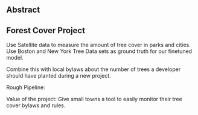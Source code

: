 ## Abstract

## Forest Cover Project

Use Satellite data to measure the amount of tree cover in parks and cities. Use Boston and New York Tree Data sets as ground truth for our finetuned model. 

Combine this with local bylaws about the number of trees a developer should have planted during a new project. 

Rough Pipeline:


Value of the project: Give small towns a tool to easily monitor their tree cover bylaws and rules.
